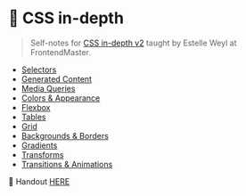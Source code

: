 # 📖 CSS in-depth

> Self-notes for [CSS in-depth v2](https://frontendmasters.com/courses/css-in-depth-v2/) taught by Estelle Weyl at FrontendMaster.

- [Selectors](Selectors.md)
- [Generated Content](Generated%20Content.md)
- [Media Queries](Media%20Queries.md)
- [Colors & Appearance](Colors%20&%20Appearance.md)
- [Flexbox](Flexbox.md)
- [Tables](Table.md)
- [Grid](Grid.md)
- [Backgrounds & Borders](Backgrounds%20&%20Borders.md)
- [Gradients](Gradients.md)
- [Transforms](Transforms.md)
- [Transitions & Animations](Animation.md)

📔 Handout [HERE](https://estelle.github.io/cssmastery/)
